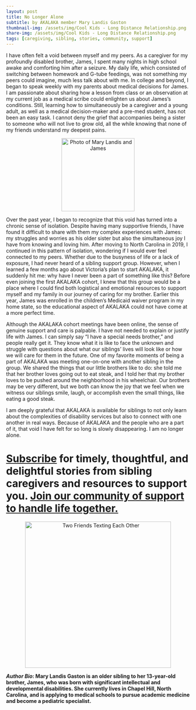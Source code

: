 ```yaml
---
layout: post
title: No Longer Alone
subtitle: by AKALAKA member Mary Landis Gaston
thumbnail-img: /assets/img/Cool Kids - Long Distance Relationship.png
share-img: /assets/img/Cool Kids - Long Distance Relationship.png
tags: [caregiving, sibling, stories, community, support]
---
```

I have often felt a void between myself and my peers. As a caregiver for my profoundly disabled brother, James, I spent many nights in high school awake and comforting him after a seizure. My daily life, which consisted of switching between homework and G-tube feedings, was not something my peers could imagine, much less talk about with me. In college and beyond, I began to speak weekly with my parents about medical decisions for James. I am passionate about sharing how a lesson from class or an observation at my current job as a medical scribe could enlighten us about James’s conditions. Still, learning how to simultaneously be a caregiver and a young adult, as well as a medical decision-maker and a pre-med student, has not been an easy task. I cannot deny the grief that accompanies being a sister to someone who will not live to grow old, all the while knowing that none of my friends understand my deepest pains. 
<p align = center>
<img src="https://raw.githubusercontent.com/akalakaco/akalakaco.github.io/master/assets/img/2021-11-29-No-Longer-Alone.JPG" alt="Photo of Mary Landis and James" width="200"/>
</p>

Over the past year, I began to recognize that this void has turned into a chronic sense of isolation. Despite having many supportive friends, I have found it difficult to share with them my complex experiences with James: my struggles and worries as his older sister but also the simultaneous joy I have from knowing and loving him. After moving to North Carolina in 2019, I continued in this pattern of isolation, wondering if I would ever feel connected to my peers. Whether due to the busyness of life or a lack of exposure, I had never heard of a sibling support group. However, when I learned a few months ago about Victoria’s plan to start AKALAKA, it suddenly hit me: why have I never been a part of something like this? Before even joining the first AKALAKA cohort, I knew that this group would be a place where I could find both logistical and emotional resources to support myself and my family in our journey of caring for my brother. Earlier this year, James was enrolled in the children’s Medicaid waiver program in my home state, so the educational aspect of AKALAKA could not have come at a more perfect time. 

Although the AKALAKA cohort meetings have been online, the sense of genuine support and care is palpable. I have not needed to explain or justify life with James. I can simply say “I have a special needs brother,” and people really get it. They know what it is like to face the unknown and struggle with questions about what our siblings’ lives will look like or how we will care for them in the future. One of my favorite moments of being a part of AKALAKA was meeting one-on-one with another sibling in the group. We shared the things that our little brothers like to do: she told me that her brother loves going out to eat steak, and I told her that my brother loves to be pushed around the neighborhood in his wheelchair. Our brothers may be very different, but we both can know the joy that we feel when we witness our siblings smile, laugh, or accomplish even the small things, like eating a good steak. 

I am deeply grateful that AKALAKA is available for siblings to not only learn about the complexities of disability services but also to connect with one another in real ways. Because of AKALAKA and the people who are a part of it, that void I have felt for so long is slowly disappearing. I am no longer alone.

# <a href="javascript:;" onclick="ml_webform_5218820('show')">Subscribe</a> for timely, thoughtful, and delightful stories from sibling caregivers and resources to support you. [Join our community of support to handle life together.](/join)
<p align = center>
<a href = "https://akalakaco.github.io/join/"><img src="https://raw.githubusercontent.com/akalakaco/akalakaco.github.io/master/assets/img/Cool%20Kids%20-%20Long%20Distance%20Relationship.png" alt="Two Friends Texting Each Other" width="400"/></a>
</p>

***Author Bio*: Mary Landis Gaston is an older sibling to her 13-year-old brother, James, who was born with significant intellectual and developmental disabilities. She currently lives in Chapel Hill, North Carolina, and is applying to medical schools to pursue academic medicine and become a pediatric specialist.**

